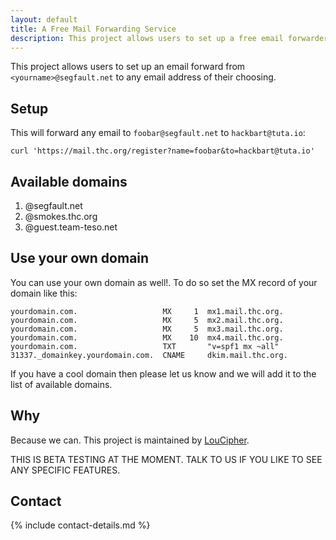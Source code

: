 ```yaml
---
layout: default
title: A Free Mail Forwarding Service
description: This project allows users to set up a free email forwarder.
---
```


<!-- <div style="text-align:center"><h1>{{ page.title }}</h1></div> -->

This project allows users to set up an email forward from `<yourname>@segfault.net` to any email address of their choosing.

## Setup

This will forward any email to `foobar@segfault.net` to `hackbart@tuta.io`:

```shell
curl 'https://mail.thc.org/register?name=foobar&to=hackbart@tuta.io'
```

## Available domains

1. @segfault.net
1. @smokes.thc.org
1. @guest.team-teso.net

## Use your own domain

You can use your own domain as well!. To do so set the MX record of your domain like this:

```
yourdomain.com.                   MX     1  mx1.mail.thc.org.
yourdomain.com.                   MX     5  mx2.mail.thc.org.
yourdomain.com.                   MX     5  mx3.mail.thc.org.
yourdomain.com.                   MX    10  mx4.mail.thc.org.
yourdomain.com.                   TXT       "v=spf1 mx ~all"
31337._domainkey.yourdomain.com.  CNAME     dkim.mail.thc.org. 
```

If you have a cool domain then please let us know and we will add it to the list of available domains.

## Why

Because we can. This project is maintained by [LouCipher](https://t.me/thcorg).

THIS IS BETA TESTING AT THE MOMENT. TALK TO US IF YOU LIKE TO SEE ANY SPECIFIC FEATURES.

## Contact

{% include contact-details.md %}
